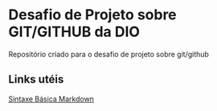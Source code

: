 # Desafio de Projeto sobre GIT/GITHUB da DIO
Repositório criado para o desafio de projeto sobre git/github

## Links utéis
[Sintaxe Básica Markdown](https://www.markdownguide.org/basic-syntax/)
